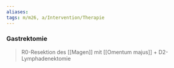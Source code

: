 ```yaml
---
aliases: 
tags: m/m26, a/Intervention/Therapie
---
```

### Gastrektomie
> R0-Resektion des [[Magen]] mit [[Omentum majus]] + D2-Lymphadenektomie